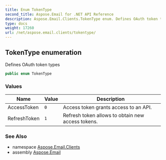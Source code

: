 ```yaml
---
title: Enum TokenType
second_title: Aspose.Email for .NET API Reference
description: Aspose.Email.Clients.TokenType enum. Defines OAuth token types
type: docs
weight: 17260
url: /net/aspose.email.clients/tokentype/
---
```

## TokenType enumeration

Defines OAuth token types

```csharp
public enum TokenType
```

### Values

| Name | Value | Description |
| --- | --- | --- |
| AccessToken | `0` | Access token grants access to an API. |
| RefreshToken | `1` | Refresh token allows to obtain new access tokens. |

### See Also

* namespace [Aspose.Email.Clients](../../aspose.email.clients/)
* assembly [Aspose.Email](../../)


